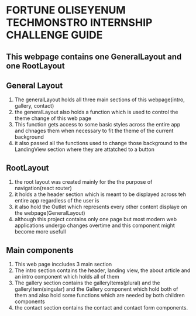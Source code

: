 # FORTUNE OLISEYENUM TECHMONSTRO INTERNSHIP CHALLENGE GUIDE

## This webpage contains one GeneralLayout and one RootLayout

## General Layout

1. The generalLayout holds all three main sections of this webpage(intro, gallery, contact)
2. the generalLayout also holds a function which is used to control the theme change of this web page
3. This function gets access to some basic styles across the entire app and chnages them when necessary to fit the theme of the current background
4. it also passed all the functions used to change those background to the LandingView section where they are attatched to a button

## RootLayout

1. the root layout was created mainly for the the purpose of navigation(react router)
2. it holds a the header section which is meant to be displayed across teh entire app regardless of the user is
3. it also hold the Outlet which represents every other content displaye on the webpage(GeneralLayout)
4. although this project contains only one page but most modern web applications undergo changes overtime and this component might become more usefull

## Main components

1. This web page inccludes 3 main section
2. The intro section contains the header, landing view, the about article and an intro component which holds all of them
3. The gallery section contains the galleryItems(plural) and the galleryItem(singular) and the Gallery component which hold both of them and also hold some functions which are needed by both children components
4. the contact section contains the contact and contact form components.
